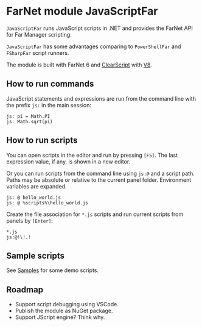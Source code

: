 # FarNet module JavaScriptFar

`JavaScriptFar` runs JavaScript scripts in .NET and provides the FarNet API for Far Manager scripting.

`JavaScriptFar` has some advantages comparing to `PowerShellFar` and `FSharpFar` script runners.

The module is built with FarNet 6 and [ClearScript](https://github.com/Microsoft/ClearScript) with [V8](https://developers.google.com/v8/).

## How to run commands

JavaScript statements and expressions are run from the
command line with the prefix `js:` in the main session:

    js: pi = Math.PI
    js: Math.sqrt(pi)

## How to run scripts

You can open scripts in the editor and run by pressing `[F5]`.
The last expression value, if any, is shown in a new editor.

Or you can run scripts from the command line using `js:@` and a script path.
Paths may be absolute or relative to the current panel folder. Environment
variables are expanded.

    js: @ hello_world.js
    js: @ %scripts%\hello_world.js

Create the file association for `*.js` scripts and run current scripts from panels by `[Enter]`:

    *.js
    js:@!\!.!

## Sample scripts

See [Samples](Samples) for some demo scripts.

## Roadmap

- Support script debugging using VSCode.
- Publish the module as NuGet package.
- Support JScript engine? Think why.
